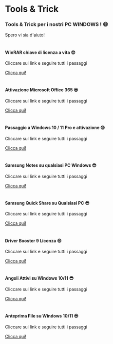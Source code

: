 # Tools & Trick

### Tools & Trick per i nostri PC WINDOWS ! :smile:

Spero vi sia d'aiuto!

#

#### WinRAR chiave di licenza a vita :sunglasses:

Cliccare sul link e seguire tutti i passaggi 

[Clicca qui!](https://github.com/Emanuele-Chiummo/Tools/blob/eea8f65e0c8f1700393e8e97489eaa6c57c361cb/WinRar%20license%20key.md)

#

#### Attivazione Microsoft Office 365 :sunglasses:

Cliccare sul link e seguire tutti i passaggi 

[Clicca qui!](https://github.com/Emanuele-Chiummo/Office-365-activation/blob/1cf3ad7c8256f23460642cc67afbb9c81d5a893b/office%20365%20activation.md)

#

#### Passaggio a Windows 10 / 11 Pro e attivazione :sunglasses:

Cliccare sul link e seguire tutti i passaggi

[Clicca qui!](https://github.com/Emanuele-Chiummo/Tools/blob/be6bfdda71ab71260f9dc222f87eec0bb06e51ed/Windows%20%2011%20Pro%20activation.md)

#

#### Samsung Notes su qualsiasi PC Windows :sunglasses:

Cliccare sul link e seguire tutti i passaggi

[Clicca qui!](https://github.com/Emanuele-Chiummo/Tools/blob/08af9e06d72c74ec50287c380456c393e1b385fa/Samsung%20Notes%20any%20PC.md)

#

#### Samsung Quick Share su Qualsiasi PC :sunglasses:

Cliccare sul link e seguire tutti i passaggi 

[Clicca qui!](https://github.com/Emanuele-Chiummo/Tools/blob/62b3e6c611752519c781f325ea7425c957c28a98/QuickShare.md)

#

#### Driver Booster 9 Licenza :sunglasses:

Cliccare sul link e seguire tutti i passaggi

[Clicca qui!](https://github.com/Emanuele-Chiummo/Tools/blob/96c012b115224bedef94579267043d94afd25539/Driver%20Booster%20License.md)

#

#### Angoli Attivi su Windows 10/11 :sunglasses:

Cliccare sul link e seguire tutti i passaggi

[Clicca qui!](https://github.com/Emanuele-Chiummo/Tools/blob/3dd7dc9597ad2a5492811f2212a6d86e0c006b69/Angoli%20Attivi%20Windows.md)

#

#### Anteprima File su Windows 10/11 :sunglasses:

Cliccare sul link e seguire tutti i passaggi

[Clicca qui!](https://github.com/Emanuele-Chiummo/Tools/blob/3dd7dc9597ad2a5492811f2212a6d86e0c006b69/Angoli%20Attivi%20Windows.md)

#





